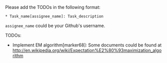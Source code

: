 Please add the TODOs in the following format:
```
* Task_name[assignee_name]: Task_description
```

`assignee_name` could be your Github's username.

TODOs:

* Implement EM algorithm[marker68]: Some documents could be found at http://en.wikipedia.org/wiki/Expectation%E2%80%93maximization_algorithm
